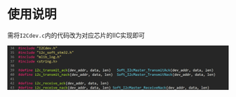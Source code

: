 # 使用说明

需将`I2Cdev.c`内的代码改为对应芯片的IIC实现即可

![image-20230611083236558](.assets/image-20230611083236558.png)
